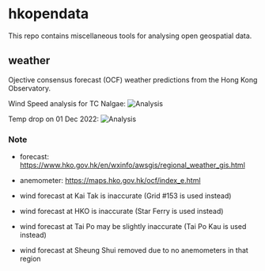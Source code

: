 # hkopendata

This repo contains miscellaneous tools for analysing open geospatial data.

## weather

Ojective consensus forecast (OCF) weather predictions from the Hong Kong Observatory.

Wind Speed analysis for TC Nalgae:
![Analysis](src/weather/data/img/nalgae_wind.png)

Temp drop on 01 Dec 2022:
![Analysis](stc/weather/data/img/1dec_tempdrop.png)

### Note
- forecast: https://www.hko.gov.hk/en/wxinfo/awsgis/regional_weather_gis.html
- anemometer: https://maps.hko.gov.hk/ocf/index_e.html

- wind forecast at Kai Tak is inaccurate (Grid #153 is used instead)
- wind forecast at HKO is inaccurate (Star Ferry is used instead)
- wind forecast at Tai Po may be slightly inaccurate (Tai Po Kau is used instead)
- wind forecast at Sheung Shui removed due to no anemometers in that region